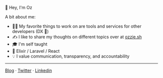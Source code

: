 👋 Hey, I'm Oz

A bit about me:

- 🧑‍💻 My favorite things to work on are tools and services for other developers (DX 🖤)
- ✍️ I like to share my thoughts on different topics over at [ozzie.sh](https://ozzie.sh)
- 🎓 I'm self taught
- 🖤 Elixir / Laravel / React
- 💡 I value communication, transparency, and accountability

---

[Blog](https://ozzie.sh) · [Twitter](https://twitter.com/ozziexsh) · [Linkedin](https://linkedin.com/in/ozzieneher)
